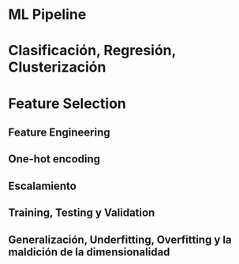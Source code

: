 # ML Pipeline
# Clasificación, Regresión, Clusterización

# Feature Selection

## Feature Engineering

## One-hot encoding

## Escalamiento

## Training, Testing y Validation

## Generalización, Underfitting, Overfitting y la maldición de la dimensionalidad
